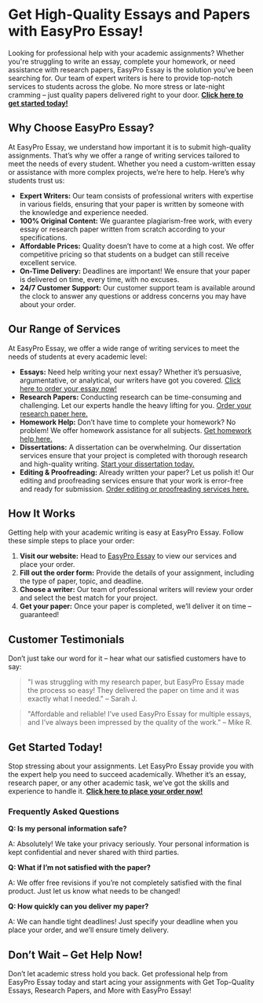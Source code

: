 <h1>Get High-Quality Essays and Papers with EasyPro Essay!</h1>

<p>Looking for professional help with your academic assignments? Whether you're struggling to write an essay, complete your homework, or need assistance with research papers, EasyPro Essay is the solution you’ve been searching for. Our team of expert writers is here to provide top-notch services to students across the globe. No more stress or late-night cramming – just quality papers delivered right to your door. <strong><a href="https://tinyurl.com/topessay?keyword=easypro+essay">Click here to get started today!</a></strong></p>

<h2>Why Choose EasyPro Essay?</h2>
<p>At EasyPro Essay, we understand how important it is to submit high-quality assignments. That’s why we offer a range of writing services tailored to meet the needs of every student. Whether you need a custom-written essay or assistance with more complex projects, we’re here to help. Here’s why students trust us:</p>

<ul>
    <li><strong>Expert Writers:</strong> Our team consists of professional writers with expertise in various fields, ensuring that your paper is written by someone with the knowledge and experience needed.</li>
    <li><strong>100% Original Content:</strong> We guarantee plagiarism-free work, with every essay or research paper written from scratch according to your specifications.</li>
    <li><strong>Affordable Prices:</strong> Quality doesn’t have to come at a high cost. We offer competitive pricing so that students on a budget can still receive excellent service.</li>
    <li><strong>On-Time Delivery:</strong> Deadlines are important! We ensure that your paper is delivered on time, every time, with no excuses.</li>
    <li><strong>24/7 Customer Support:</strong> Our customer support team is available around the clock to answer any questions or address concerns you may have about your order.</li>
</ul>

<h2>Our Range of Services</h2>
<p>At EasyPro Essay, we offer a wide range of writing services to meet the needs of students at every academic level:</p>

<ul>
    <li><strong>Essays:</strong> Need help writing your next essay? Whether it’s persuasive, argumentative, or analytical, our writers have got you covered. <a href="https://tinyurl.com/topessay?keyword=easypro+essay">Click here to order your essay now!</a></li>
    <li><strong>Research Papers:</strong> Conducting research can be time-consuming and challenging. Let our experts handle the heavy lifting for you. <a href="https://tinyurl.com/topessay?keyword=easypro+essay">Order your research paper here.</a></li>
    <li><strong>Homework Help:</strong> Don’t have time to complete your homework? No problem! We offer homework assistance for all subjects. <a href="https://tinyurl.com/topessay?keyword=easypro+essay">Get homework help here.</a></li>
    <li><strong>Dissertations:</strong> A dissertation can be overwhelming. Our dissertation services ensure that your project is completed with thorough research and high-quality writing. <a href="https://tinyurl.com/topessay?keyword=easypro+essay">Start your dissertation today.</a></li>
    <li><strong>Editing & Proofreading:</strong> Already written your paper? Let us polish it! Our editing and proofreading services ensure that your work is error-free and ready for submission. <a href="https://tinyurl.com/topessay?keyword=easypro+essay">Order editing or proofreading services here.</a></li>
</ul>

<h2>How It Works</h2>
<p>Getting help with your academic writing is easy at EasyPro Essay. Follow these simple steps to place your order:</p>
<ol>
    <li><strong>Visit our website:</strong> Head to <a href="https://tinyurl.com/topessay?keyword=easypro+essay">EasyPro Essay</a> to view our services and place your order.</li>
    <li><strong>Fill out the order form:</strong> Provide the details of your assignment, including the type of paper, topic, and deadline.</li>
    <li><strong>Choose a writer:</strong> Our team of professional writers will review your order and select the best match for your project.</li>
    <li><strong>Get your paper:</strong> Once your paper is completed, we’ll deliver it on time – guaranteed!</li>
</ol>

<h2>Customer Testimonials</h2>
<p>Don’t just take our word for it – hear what our satisfied customers have to say:</p>

<blockquote>
    <p>"I was struggling with my research paper, but EasyPro Essay made the process so easy! They delivered the paper on time and it was exactly what I needed." – Sarah J.</p>
</blockquote>

<blockquote>
    <p>"Affordable and reliable! I’ve used EasyPro Essay for multiple essays, and I’ve always been impressed by the quality of the work." – Mike R.</p>
</blockquote>

<h2>Get Started Today!</h2>
<p>Stop stressing about your assignments. Let EasyPro Essay provide you with the expert help you need to succeed academically. Whether it’s an essay, research paper, or any other academic task, we’ve got the skills and experience to handle it. <strong><a href="https://tinyurl.com/topessay?keyword=easypro+essay">Click here to place your order now!</a></strong></p>

<h3>Frequently Asked Questions</h3>
<p><strong>Q: Is my personal information safe?</strong></p>
<p>A: Absolutely! We take your privacy seriously. Your personal information is kept confidential and never shared with third parties.</p>

<p><strong>Q: What if I’m not satisfied with the paper?</strong></p>
<p>A: We offer free revisions if you’re not completely satisfied with the final product. Just let us know what needs to be changed!</p>

<p><strong>Q: How quickly can you deliver my paper?</strong></p>
<p>A: We can handle tight deadlines! Just specify your deadline when you place your order, and we’ll ensure timely delivery.</p>

<h2>Don’t Wait – Get Help Now!</h2>
<p>Don’t let academic stress hold you back. Get professional help from EasyPro Essay today and start acing your assignments with
Get Top-Quality Essays, Research Papers, and More with EasyPro Essay!
